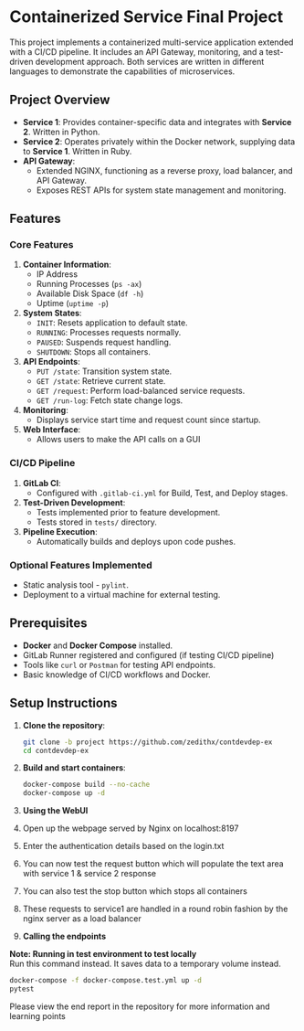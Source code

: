 # Containerized Service Final Project

This project implements a containerized multi-service application extended with a CI/CD pipeline. It includes an API Gateway, monitoring, and a test-driven development approach.
Both services are written in different languages to demonstrate the capabilities of microservices.

## Project Overview

- **Service 1**: Provides container-specific data and integrates with **Service 2**. Written in Python.
- **Service 2**: Operates privately within the Docker network, supplying data to **Service 1**. Written in Ruby.
- **API Gateway**: 
  - Extended NGINX, functioning as a reverse proxy, load balancer, and API Gateway.
  - Exposes REST APIs for system state management and monitoring.

## Features

### Core Features
1. **Container Information**:
   - IP Address
   - Running Processes (`ps -ax`)
   - Available Disk Space (`df -h`)
   - Uptime (`uptime -p`)
2. **System States**:
   - `INIT`: Resets application to default state.
   - `RUNNING`: Processes requests normally.
   - `PAUSED`: Suspends request handling.
   - `SHUTDOWN`: Stops all containers.
3. **API Endpoints**:
   - `PUT /state`: Transition system state.
   - `GET /state`: Retrieve current state.
   - `GET /request`: Perform load-balanced service requests.
   - `GET /run-log`: Fetch state change logs.
4. **Monitoring**:
   - Displays service start time and request count since startup.
5. **Web Interface**:
   - Allows users to make the API calls on a GUI

### CI/CD Pipeline
1. **GitLab CI**:
   - Configured with `.gitlab-ci.yml` for Build, Test, and Deploy stages.
2. **Test-Driven Development**:
   - Tests implemented prior to feature development.
   - Tests stored in `tests/` directory.
3. **Pipeline Execution**:
   - Automatically builds and deploys upon code pushes.

### Optional Features Implemented
- Static analysis tool - `pylint`.
- Deployment to a virtual machine for external testing.

## Prerequisites
- **Docker** and **Docker Compose** installed.
- GitLab Runner registered and configured (if testing CI/CD pipeline)
- Tools like `curl` or `Postman` for testing API endpoints.
- Basic knowledge of CI/CD workflows and Docker.

## Setup Instructions

1. **Clone the repository**:
   ```bash
   git clone -b project https://github.com/zedithx/contdevdep-ex
   cd contdevdep-ex
   ```

2. **Build and start containers**:
   ```bash
   docker-compose build --no-cache
   docker-compose up -d
   ```

3. **Using the WebUI**
  1. Open up the webpage served by Nginx on localhost:8197
  2. Enter the authentication details based on the login.txt
  3. You can now test the request button which will populate the text area with service 1 & service 2 response
  4. You can also test the stop button which stops all containers
  5. These requests to service1 are handled in a round robin fashion by the nginx server as a load balancer


4. **Calling the endpoints**

**Note: Running in test environment to test locally** </br>
Run this command instead. It saves data to a temporary volume instead.
```bash
docker-compose -f docker-compose.test.yml up -d
pytest
```

Please view the end report in the repository for more information and learning points
